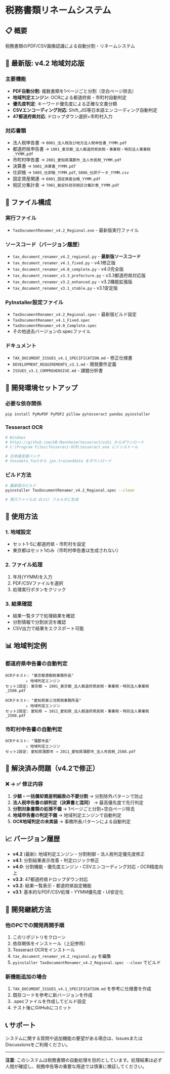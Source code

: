 # 税務書類リネームシステム

## 📋 概要

税務書類のPDF/CSV画像認識による自動分割・リネームシステム

## 🚀 最新版: v4.2 地域対応版

### 主要機能
- **PDF自動分割**: 複数書類を1ページごと分割（空白ページ除去）
- **地域判定エンジン**: OCRによる都道府県・市町村自動判定
- **優先度判定**: キーワード優先度による正確な文書分類
- **CSVエンコーディング対応**: Shift_JIS等日本語エンコーディング自動判定
- **47都道府県対応**: ドロップダウン選択+市町村入力

### 対応書類
- 法人税申告書 → `0001_法人税及び地方法人税申告書_YYMM.pdf`
- 都道府県申告書 → `1001_東京都_法人都道府県民税・事業税・特別法人事業税_YYMM.pdf`
- 市町村申告書 → `2001_愛知県蒲郡市_法人市民税_YYMM.pdf`
- 決算書 → `5001_決算書_YYMM.pdf`
- 仕訳帳 → `5005_仕訳帳_YYMM.pdf`, `5006_仕訳データ_YYMM.csv`
- 固定資産関連 → `6001_固定資産台帳_YYMM.pdf`
- 税区分集計表 → `7001_勘定科目別税区分集計表_YYMM.pdf`

## 📁 ファイル構成

### 実行ファイル
- `TaxDocumentRenamer_v4.2_Regional.exe` - 最新版実行ファイル

### ソースコード（バージョン履歴）
- `tax_document_renamer_v4.2_regional.py` - **最新版ソースコード**
- `tax_document_renamer_v4.1_fixed.py` - v4.1修正版
- `tax_document_renamer_v4.0_complete.py` - v4.0完全版
- `tax_document_renamer_v3.3_prefecture.py` - v3.3都道府県対応版
- `tax_document_renamer_v3.2_enhanced.py` - v3.2機能拡張版
- `tax_document_renamer_v3.1_stable.py` - v3.1安定版

### PyInstaller設定ファイル
- `TaxDocumentRenamer_v4.2_Regional.spec` - 最新版ビルド設定
- `TaxDocumentRenamer_v4.1_Fixed.spec`
- `TaxDocumentRenamer_v4.0_Complete.spec`
- その他過去バージョンの.specファイル

### ドキュメント
- `TAX_DOCUMENT_ISSUES_v4.1_SPECIFICATION.md` - 修正仕様書
- `DEVELOPMENT_REQUIREMENTS_v3.1.md` - 開発要件定義
- `ISSUES_v3.1_COMPREHENSIVE.md` - 課題分析書

## 🔧 開発環境セットアップ

### 必要な依存関係
```bash
pip install PyMuPDF PyPDF2 pillow pytesseract pandas pyinstaller
```

### Tesseract OCR
```bash
# Windows
# https://github.com/UB-Mannheim/tesseract/wiki からダウンロード
# C:\Program Files\Tesseract-OCR\tesseract.exe にインストール

# 日本語言語パック
# tessdata_fastから jpn.traineddata をダウンロード
```

### ビルド方法
```bash
# 最新版のビルド
pyinstaller TaxDocumentRenamer_v4.2_Regional.spec --clean

# 実行ファイルは dist/ フォルダに生成
```

## 🎯 使用方法

### 1. 地域設定
- セット1-5に都道府県・市町村を設定
- 東京都はセット1のみ（市町村申告書は生成されない）

### 2. ファイル処理
1. 年月(YYMM)を入力
2. PDF/CSVファイルを選択
3. 処理実行ボタンをクリック

### 3. 結果確認
- 結果一覧タブで処理結果を確認
- 分割情報で分割状況を確認
- CSV出力で結果をエクスポート可能

## 📊 地域判定例

### 都道府県申告書の自動判定
```
OCRテキスト: "東京都港都税事務所長"
         ↓ 地域判定エンジン
セット1設定: 東京都 → 1001_東京都_法人都道府県民税・事業税・特別法人事業税_2508.pdf

OCRテキスト: "愛知県東三河県税事務所長"  
         ↓ 地域判定エンジン
セット2設定: 愛知県 → 1011_愛知県_法人都道府県民税・事業税・特別法人事業税_2508.pdf
```

### 市町村申告書の自動判定
```
OCRテキスト: "蒲郡市長"
         ↓ 地域判定エンジン
セット2設定: 愛知県蒲郡市 → 2011_愛知県蒲郡市_法人市民税_2508.pdf
```

## 🐛 解決済み問題（v4.2で修正）

### ❌ → ✅ 修正内容
1. **少額・一括償却資産明細表の不要分割** → 分割除外パターンで防止
2. **法人税申告書の誤判定（決算書と混同）** → 最高優先度で先行判定
3. **分割対象書類の処理不備** → 1ページごと分割+空白ページ除去
4. **地域申告書の判定不備** → 地域判定エンジンで自動判定
5. **OCR地域判定の未実装** → 事務所長パターンによる自動判定

## 📈 バージョン履歴

- **v4.2** (最新): 地域判定エンジン・分割制御・法人税判定優先度修正
- **v4.1**: 分割結果表示改善・判定ロジック修正
- **v4.0**: 分割機能・優先度エンジン・CSVエンコーディング対応・OCR精度向上
- **v3.3**: 47都道府県ドロップダウン対応
- **v3.2**: 結果一覧表示・都道府県設定機能
- **v3.1**: 基本的なPDF/CSV処理・YYMM優先度・UI安定化

## 🔄 開発継続方法

### 他のPCでの開発再開手順
1. このリポジトリをクローン
2. 依存関係をインストール（上記参照）
3. Tesseract OCRをインストール
4. `tax_document_renamer_v4.2_regional.py` を編集
5. `pyinstaller TaxDocumentRenamer_v4.2_Regional.spec --clean` でビルド

### 新機能追加の場合
1. `TAX_DOCUMENT_ISSUES_v4.1_SPECIFICATION.md` を参考に仕様書を作成
2. 既存コードを参考に新バージョンを作成
3. .specファイルを作成してビルド設定
4. テスト後にGitHubにコミット

## 📞 サポート

システムに関する質問や追加機能の要望がある場合は、IssuesまたはDiscussionsをご利用ください。

---

**注意**: このシステムは税務書類の自動処理を目的としています。処理結果は必ず人間が確認し、税務申告等の重要な用途では慎重に検証してください。